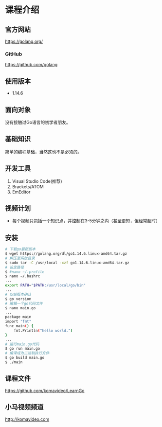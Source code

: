 课程介绍
========

## 官方网站

https://golang.org/

### GitHub

https://github.com/golang

## 使用版本

+ 1.14.6

## 面向对象

没有接触过Go语言的初学者朋友。

## 基础知识

简单的编程基础，当然这也不是必须的。

## 开发工具

1. Visual Studio Code(推荐)
2. Brackets/ATOM
3. EmEditor

## 视频计划

* 每个视频只包括一个知识点，并控制在3-5分钟之内（甚至更短，但经常超时）

## 安装

```bash
# 下载go最新版本
$ wget https://golang.org/dl/go1.14.6.linux-amd64.tar.gz
# 解压至系统目录
$ sudo tar -C /usr/local -xzf go1.14.6.linux-amd64.tar.gz
# 设定路径
$ #nano ~/.profile
$ nano ~/.bashrc
...
export PATH="$PATH:/usr/local/go/bin"
...
# 安装版本确认
$ go version
# 编辑一个go代码文件
$ nano main.go
...
package main
import "fmt"
func main() {
    fmt.Println("hello world.")
}
...
# 运行main.go代码
$ go run main.go
# 编译成为二进制执行文件
$ go build main.go
$ ./main
```

## 课程文件

https://github.com/komavideo/LearnGo

## 小马视频频道

http://komavideo.com
